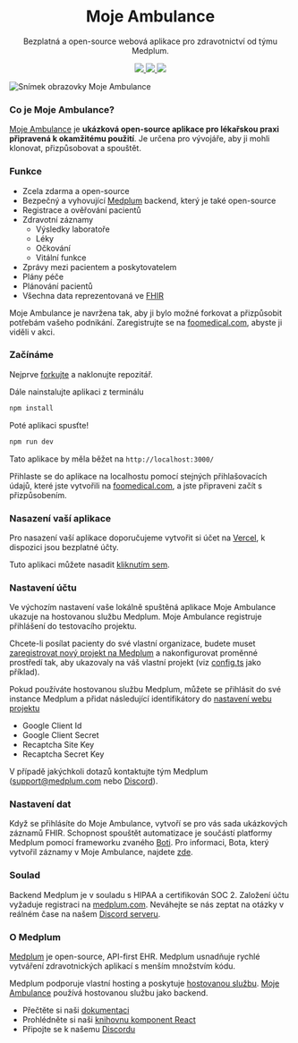 <h1 align="center">Moje Ambulance</h1>
<p align="center">Bezplatná a open-source webová aplikace pro zdravotnictví od týmu Medplum.</p>
<p align="center">
  <a href="https://github.com/medplum/foomedical/actions">
    <img src="https://github.com/medplum/foomedical/actions/workflows/build.yml/badge.svg" />
  </a>
  <a href="https://github.com/medplum/foomedical/blob/main/LICENSE.txt">
    <img src="https://img.shields.io/badge/license-Apache-blue.svg" />
  </a>
  <a href="https://sonarcloud.io/project/overview?id=medplum_foomedical">
    <img src="https://sonarcloud.io/api/project_badges/measure?project=medplum_foomedical&metric=alert_status&token=3760929adde88ce7da87782be8d811f8b5cec0f4" />
  </a>
</p>

![Snímek obrazovky Moje Ambulance](screenshot.png)

### Co je Moje Ambulance?

[Moje Ambulance](https://foomedical.com/) je **ukázková open-source aplikace pro lékařskou praxi připravená k okamžitému použití**. Je určena pro vývojáře, aby ji mohli klonovat, přizpůsobovat a spouštět.

### Funkce

- Zcela zdarma a open-source
- Bezpečný a vyhovující [Medplum](https://www.medplum.com) backend, který je také open-source
- Registrace a ověřování pacientů
- Zdravotní záznamy
  - Výsledky laboratoře
  - Léky
  - Očkování
  - Vitální funkce
- Zprávy mezi pacientem a poskytovatelem
- Plány péče
- Plánování pacientů
- Všechna data reprezentovaná ve [FHIR](https://hl7.org/FHIR/)

Moje Ambulance je navržena tak, aby ji bylo možné forkovat a přizpůsobit potřebám vašeho podnikání. Zaregistrujte se na [foomedical.com](https://foomedical.com/), abyste ji viděli v akci.

### Začínáme

Nejprve [forkujte](https://github.com/medplum/foomedical/fork) a naklonujte repozitář.

Dále nainstalujte aplikaci z terminálu

```bash
npm install
```

Poté aplikaci spusťte!

```bash
npm run dev
```

Tato aplikace by měla běžet na `http://localhost:3000/`

Přihlaste se do aplikace na localhostu pomocí stejných přihlašovacích údajů, které jste vytvořili na [foomedical.com](https://foomedical.com/), a jste připraveni začít s přizpůsobením.

### Nasazení vaší aplikace

Pro nasazení vaší aplikace doporučujeme vytvořit si účet na [Vercel](https://vercel.com/), k dispozici jsou bezplatné účty.

Tuto aplikaci můžete nasadit [kliknutím sem](https://vercel.com/new/clone?s=https%3A%2F%2Fgithub.com%2Fmedplum%2Ffoomedical&showOptionalTeamCreation=false).

### Nastavení účtu

Ve výchozím nastavení vaše lokálně spuštěná aplikace Moje Ambulance ukazuje na hostovanou službu Medplum. Moje Ambulance registruje přihlášení do testovacího projektu.

Chcete-li posílat pacienty do své vlastní organizace, budete muset [zaregistrovat nový projekt na Medplum](https://www.medplum.com/docs/tutorials/register) a nakonfigurovat proměnné prostředí tak, aby ukazovaly na váš vlastní projekt (viz [config.ts](https://github.com/medplum/foomedical/blob/main/src/config.ts) jako příklad).

Pokud používáte hostovanou službu Medplum, můžete se přihlásit do své instance Medplum a přidat následující identifikátory do [nastavení webu projektu](https://app.medplum.com/admin/sites)

- Google Client Id
- Google Client Secret
- Recaptcha Site Key
- Recaptcha Secret Key

V případě jakýchkoli dotazů kontaktujte tým Medplum ([support@medplum.com](mailto:support@medplum.com) nebo [Discord](https://discord.gg/medplum])).

### Nastavení dat

Když se přihlásíte do Moje Ambulance, vytvoří se pro vás sada ukázkových záznamů FHIR. Schopnost spouštět automatizace je součástí platformy Medplum pomocí frameworku zvaného [Boti](https://www.medplum.com/docs/bots). Pro informaci, Bota, který vytvořil záznamy v Moje Ambulance, najdete [zde](https://github.com/medplum/medplum-demo-bots/blob/main/src/sample-account-setup.ts).

### Soulad

Backend Medplum je v souladu s HIPAA a certifikován SOC 2. Založení účtu vyžaduje registraci na [medplum.com](https://www.medplum.com/). Neváhejte se nás zeptat na otázky v reálném čase na našem [Discord serveru](https://discord.gg/medplum).

### O Medplum

[Medplum](https://www.medplum.com/) je open-source, API-first EHR. Medplum usnadňuje rychlé vytváření zdravotnických aplikací s menším množstvím kódu.

Medplum podporuje vlastní hosting a poskytuje [hostovanou službu](https://app.medplum.com/). [Moje Ambulance](https://foomedical.com/) používá hostovanou službu jako backend.

- Přečtěte si naši [dokumentaci](https://www.medplum.com/docs/)
- Prohlédněte si naši [knihovnu komponent React](https://storybook.medplum.com/)
- Připojte se k našemu [Discordu](https://discord.gg/medplum)
